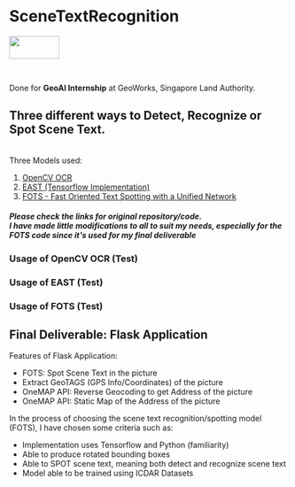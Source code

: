 # SceneTextRecognition
<img src="https://www.sla.gov.sg/qql/slot/u143/Newsroom/Press%20Releases/2019/SGW2019/GeoWorks.png" style="width:90px;height:41px;margin: 0 0 30px 0;">

Done for **GeoAI Internship** at GeoWorks, Singapore Land Authority. 

## Three different ways to Detect, Recognize or Spot Scene Text.
<br>
Three Models used: 

1. [OpenCV OCR]
2. [EAST (Tensorflow Implementation)]
3. [FOTS - Fast Oriented Text Spotting with a Unified Network]

##### Please check the links for original repository/code. <br> I have made little modifications to all to suit my needs, especially for the FOTS code since it's used for my final deliverable

[OpenCV OCR]: https://www.pyimagesearch.com/2018/09/17/opencv-ocr-and-text-recognition-with-tesseract/
[EAST (Tensorflow Implementation)]: https://github.com/argman/EAST
[FOTS - Fast Oriented Text Spotting with a Unified Network]: https://github.com/Pay20Y/FOTS_TF/tree/dev

### Usage of OpenCV OCR (Test)

### Usage of EAST (Test)

### Usage of FOTS (Test)

## Final Deliverable: Flask Application 
Features of Flask Application:

* FOTS: Spot Scene Text in the picture
* Extract GeoTAGS (GPS Info/Coordinates) of the picture
* OneMAP API: Reverse Geocoding to get Address of the picture
* OneMAP API: Static Map of the Address of the picture

In the process of choosing the scene text recognition/spotting model (FOTS), I have chosen some criteria such as:

* Implementation uses Tensorflow and Python (familiarity)
* Able to produce rotated bounding boxes
* Able to SPOT scene text, meaning both detect and recognize scene text
* Model able to be trained using ICDAR Datasets
